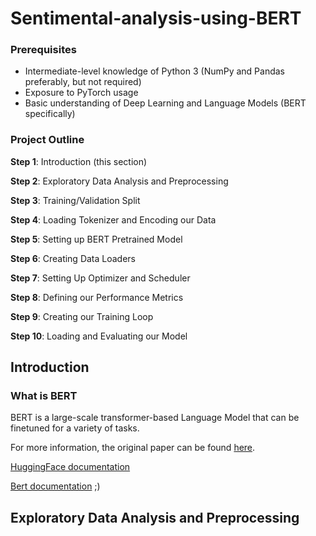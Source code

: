 # Sentimental-analysis-using-BERT


### Prerequisites

- Intermediate-level knowledge of Python 3 (NumPy and Pandas preferably, but not required)
- Exposure to PyTorch usage
- Basic understanding of Deep Learning and Language Models (BERT specifically)


### Project Outline

**Step 1**: Introduction (this section)

**Step 2**: Exploratory Data Analysis and Preprocessing

**Step 3**: Training/Validation Split

**Step 4**: Loading Tokenizer and Encoding our Data

**Step 5**: Setting up BERT Pretrained Model

**Step 6**: Creating Data Loaders

**Step 7**: Setting Up Optimizer and Scheduler

**Step 8**: Defining our Performance Metrics

**Step 9**: Creating our Training Loop

**Step 10**: Loading and Evaluating our Model


## Introduction

### What is BERT

BERT is a large-scale transformer-based Language Model that can be finetuned for a variety of tasks.

For more information, the original paper can be found [here](https://arxiv.org/abs/1810.04805). 

[HuggingFace documentation](https://huggingface.co/transformers/model_doc/bert.html)

[Bert documentation](https://characters.fandom.com/wiki/Bert_(Sesame_Street)) ;)


## Exploratory Data Analysis and Preprocessing


